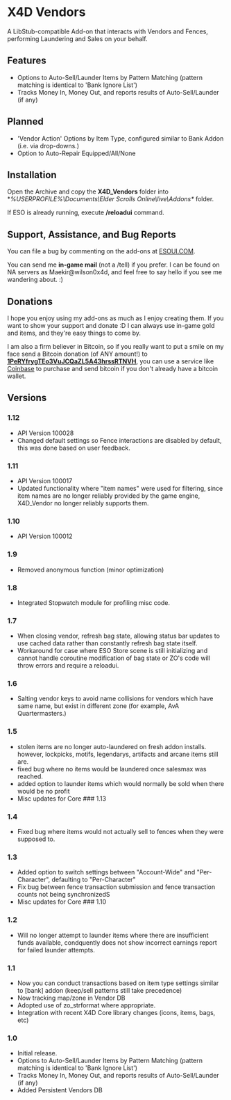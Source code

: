 # X4D **Vendors**

A LibStub-compatible Add-on that interacts with Vendors and Fences, performing Laundering and Sales on your behalf.


## Features

- Options to Auto-Sell/Launder Items by Pattern Matching (pattern matching is identical to 'Bank Ignore List')
- Tracks Money In, Money Out, and reports results of Auto-Sell/Launder (if any)


## Planned

- 'Vendor Action' Options by Item Type, configured similar to Bank Addon (i.e. via drop-downs.) 
- Option to Auto-Repair Equipped/All/None


## Installation

Open the Archive and copy the **X4D_Vendors** folder into **%USERPROFILE%\Documents\Elder Scrolls Online\live\Addons\** folder.

If ESO is already running, execute **/reloadui** command.


## Support, Assistance, and Bug Reports

You can file a bug by commenting on the add-ons at <a href="http://www.esoui.com/downloads/author-4678.html">ESOUI.COM</a>.

You can send me **in-game mail** (not a /tell) if you prefer. I can be found on NA 
servers as Maekir@wilson0x4d, and feel free to say hello if you see me wandering 
about. :)


## Donations

I hope you enjoy using my add-ons as much as I enjoy creating them. If you want to show 
your support and donate :D I can always use in-game gold and items, and they're easy 
things to come by.

I am also a firm believer in Bitcoin, so if you really want to put a smile on my face 
send a Bitcoin donation (of ANY amount!) to <b><a href="bitcoin:1PeRYfrygTEo3VuJCQaZL5A43hrssRTNVH">1PeRYfrygTEo3VuJCQaZL5A43hrssRTNVH</a></b>,
you can use a service like <a href="https://www.coinbase.com">Coinbase</a> to purchase 
and send bitcoin if you don't already have a bitcoin wallet.


## Versions

### 1.12

- API Version 100028
- Changed default settings so Fence interactions are disabled by default, this was done based on user feedback.

### 1.11

- API Version 100017
- Updated functionality where "item names" were used for filtering, since item names are no longer reliably provided by the game engine, X4D_Vendor no longer reliably supports them.

### 1.10

- API Version 100012

### 1.9

- Removed anonymous function (minor optimization)

### 1.8

- Integrated Stopwatch module for profiling misc code.

### 1.7

- When closing vendor, refresh bag state, allowing status bar updates to use cached data rather than constantly refresh bag state itself.
- Workaround for case where ESO Store scene is still initializing and cannot handle coroutine modification of bag state or ZO's code will throw errors and require a reloadui.

### 1.6

- Salting vendor keys to avoid name collisions for vendors which have same name, but exist in different zone (for example, AvA Quartermasters.)

### 1.5

- stolen items are no longer auto-laundered on fresh addon installs. however, lockpicks, motifs, legendarys, artifacts and arcane items still are.
- fixed bug where no items would be laundered once salesmax was reached.
- added option to launder items which would normally be sold when there would be no profit
- Misc updates for Core ### 1.13

### 1.4

- Fixed bug where items would not actually sell to fences when they were supposed to.

### 1.3

- Added option to switch settings between "Account-Wide" and "Per-Character", defaulting to "Per-Character"
- Fix bug between fence transaction submission and fence transaction counts not being synchronizedS
- Misc updates for Core ### 1.10

### 1.2

- Will no longer attempt to launder items where there are insufficient funds available, condquently does not show incorrect earnings report for failed launder attempts.

### 1.1

- Now you can conduct transactions based on item type settings similar to [bank] addon (keep/sell patterns still take precedence)
- Now tracking map/zone in Vendor DB
- Adopted use of zo_strformat where appropriate.
- Integration with recent X4D Core library changes (icons, items, bags, etc)

### 1.0

- Initial release.
- Options to Auto-Sell/Launder Items by Pattern Matching (pattern matching is identical to 'Bank Ignore List')
- Tracks Money In, Money Out, and reports results of Auto-Sell/Launder (if any)
- Added Persistent Vendors DB
